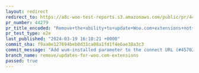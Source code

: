 ```yaml
---
layout: redirect
redirect_to: https://a8c-woo-test-reports.s3.amazonaws.com/public/pr/44279/e2e/index.html
pr_number: 44279
pr_title_encoded: "Remove+the+ability+to+update+Woo.com+extensions+not+available+in+WP.org+plugin+directory"
pr_test_type: e2e
last_published: "2024-03-19 16:10:21 +0000"
commit_sha: f9aa0e127694beb0d31ca08a1fd1f4e6ae38a3c3
commit_message: "Add wum-installed parameter to the connect URL (#45702)"
branch_name: remove/updates-for-woo.com-extensions
passed: true
---
```

